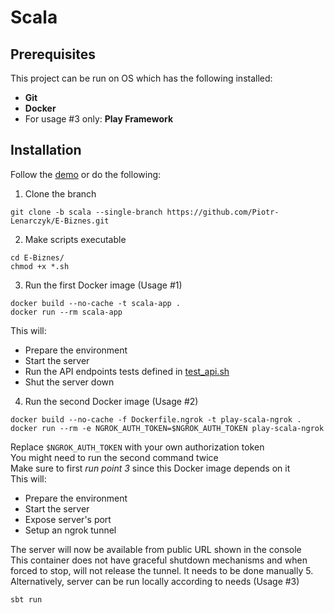 # Scala

## Prerequisites
This project can be run on OS which has the following installed:
- <b>Git</b>
- <b>Docker</b>
- For usage #3 only: <b>Play Framework</b>

## Installation
Follow the [demo](https://github.com/Piotr-Lenarczyk/E-Biznes/blob/scala/demos/2025-03-31%2010-35-14.mp4) or do the following:
1. Clone the branch
```
git clone -b scala --single-branch https://github.com/Piotr-Lenarczyk/E-Biznes.git
```
2. Make scripts executable
```
cd E-Biznes/
chmod +x *.sh
```
3. Run the first Docker image (Usage #1)
```
docker build --no-cache -t scala-app .
docker run --rm scala-app
```
This will:
- Prepare the environment
- Start the server
- Run the API endpoints tests defined in [test_api.sh](https://github.com/Piotr-Lenarczyk/E-Biznes/blob/scala/test_api.sh)
- Shut the server down
4. Run the second Docker image (Usage #2)
```
docker build --no-cache -f Dockerfile.ngrok -t play-scala-ngrok .
docker run --rm -e NGROK_AUTH_TOKEN=$NGROK_AUTH_TOKEN play-scala-ngrok
```
Replace `$NGROK_AUTH_TOKEN` with your own authorization token<br>
You might need to run the second command twice<br>
Make sure to first <i>run point 3</i> since this Docker image depends on it<br>
This will:
- Prepare the environment
- Start the server
- Expose server's port
- Setup an ngrok tunnel<br>

The server will now be available from public URL shown in the console<br>
This container does not have graceful shutdown mechanisms and when forced to stop, will not release the tunnel. It needs to be done manually
5. Alternatively, server can be run locally according to needs (Usage #3)
```
sbt run
```
